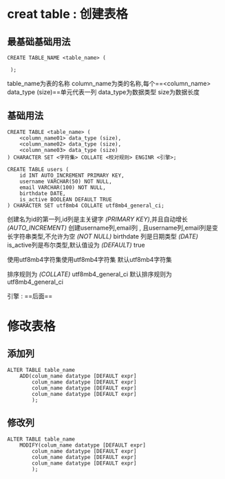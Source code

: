 # creat table : 创建表格
## 最基础基础用法
```
CREATE TABLE_NAME <table_name> ( 
	
 );
```
table_name为表的名称
column_name为类的名称,每个==<column_name> data_type (size)==单元代表一列
data_type为数据类型
size为数据长度


## 基础用法
```
CREATE TABLE <table_name> (
	<column_name01> data_type (size),
	<column_name02> data_type (size),
	<column_name03> data_type (size)
) CHARACTER SET <字符集> COLLATE <校对规则> ENGINR <引擎>;
```

```
CREATE TABLE users (
	id INT AUTO_INCREMENT PRIMARY KEY,
	username VARCHAR(50) NOT NULL,
	email VARCHAR(100) NOT NULL,
	birthdate DATE,
	is_active BOOLEAN DEFAULT TRUE
) CHARACTER SET utf8mb4 COLLATE utf8mb4_general_ci;
```
创建名为id的第一列,id列是主关键字 *(PRIMARY KEY)*,并且自动增长 *(AUTO_INCREMENT)*
创建username列,email列 , 且username列,email列是变长字符串类型,不允许为空 *(NOT NULL)*
birthdate 列是日期类型 *(DATE)*
is_active列是布尔类型,默认值设为 *(DEFAULT)* true
 
使用utf8mb4字符集使用utf8mb4字符集
默认utf8mb4字符集 

排序规则为 *(COLLATE)* utf8mb4_general_ci
默认排序规则为 utf8mb4_general_ci

引擎 : ==后面==
# 修改表格
## 添加列
```
ALTER TABLE table_name
	ADD(colum_name datatype [DEFAULT expr]
		colum_name datatype [DEFAULT expr]
		colum_name datatype [DEFAULT expr]
		colum_name datatype [DEFAULT expr]
		);
```
## 修改列
```
ALTER TABLE table_name
	MODIFY(colum_name datatype [DEFAULT expr]
		colum_name datatype [DEFAULT expr]
		colum_name datatype [DEFAULT expr]
		colum_name datatype [DEFAULT expr]
		);
```
